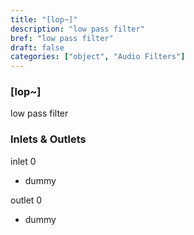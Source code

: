 ```yaml
---
title: "[lop~]"
description: "low pass filter"
bref: "low pass filter"
draft: false
categories: ["object", "Audio Filters"]
---
```


### [lop~]

low pass filter

### Inlets & Outlets

inlet 0

 - dummy

outlet 0

 - dummy
 
